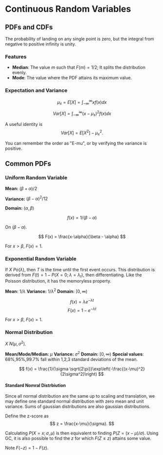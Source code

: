 # Continuous Random Variables


## PDFs and CDFs

The probability of landing on any single point is zero, but the integral from negative to positive infinity is unity.

### Features

- **Median**: The value $m$ such that $F(m) = 1/2$; It splits the distribution evenly.
- **Mode**: The value where the PDF attains its maximum value.

### Expectation and Variance

$$
\mu_x = E[X] = \int_{-\infty}^\infty xf(x) dx
$$

$$
Var[X] = \int_{-\infty}^{\infty} (x-\mu_x)^2 f(x) \dd{x}
$$

A useful identity is 
$$
Var[X] = E[X^2] - \mu_x^2.
$$

You can remember the order as "E-mu", or by verifying the variance is positive.



## Common PDFs

### Uniform Random Variable

**Mean:** $(\beta +\alpha)/2$

**Variance:** $(\beta -\alpha)^2/12$

**Domain:** $(\alpha, \beta)$

$$
f(x) = 1/(\beta - \alpha)
$$

On $(\beta-\alpha)$.

$$
F(x) = \frac{x-\alpha}{\beta - \alpha}
$$

For $x > \beta$, $F(x) = 1$.

### Exponential Random Variable

If $X ~ Po(\lambda)$, then $T$ is the time until the first event occurs. This distribution is derived from $F(t) =  1 - P(X=0;\lambda = \lambda_t)$, then differentiating. Like the Poisson distribution, it has the memoryless property.

**Mean:** $1/\lambda$
**Variance:** $1/\lambda^2$
**Domain:** $[0,\infty)$

$$
f(x) = \lambda e^{-\lambda t}
$$
$$
F(x) = 1-e^{-\lambda t}
$$

For $x > \beta$, $F(x) = 1$.

### Normal Distribution

$X ~ N(\mu,\sigma^2)$. 

**Mean/Mode/Median:** $\mu$
**Variance:** $\sigma^2$
**Domain:** $[0,\infty)$
**Special values**: 68%,95%,99.7% fall within 1,2,3 standard deviations of the mean.

$$
f(x) = \frac{1}{\sigma \sqrt{2\pi}}\exp\left(-\frac{(x-\mu)^2}{2\sigma^2}\right)
$$

#### Standard Nomral Distrbiution

Since all normal distribution are the same up to scaling and translation, we may define one standard normal distribution with zero mean and unit variance. Sums of gaussian distributions are also gaussian distributions.

Define the z-score as
$$
z = \frac{x-\mu}{\sigma}.
$$

Calculating $P(X = x; \sigma, \mu)$ is then equivalent to finding $P(Z = (x-\mu)/\sigma)$. Using GC, it is also possible to find the $z$ for which $F(Z \leq z)$ attains some value.

Note $F(-z) = 1-F(z)$.





